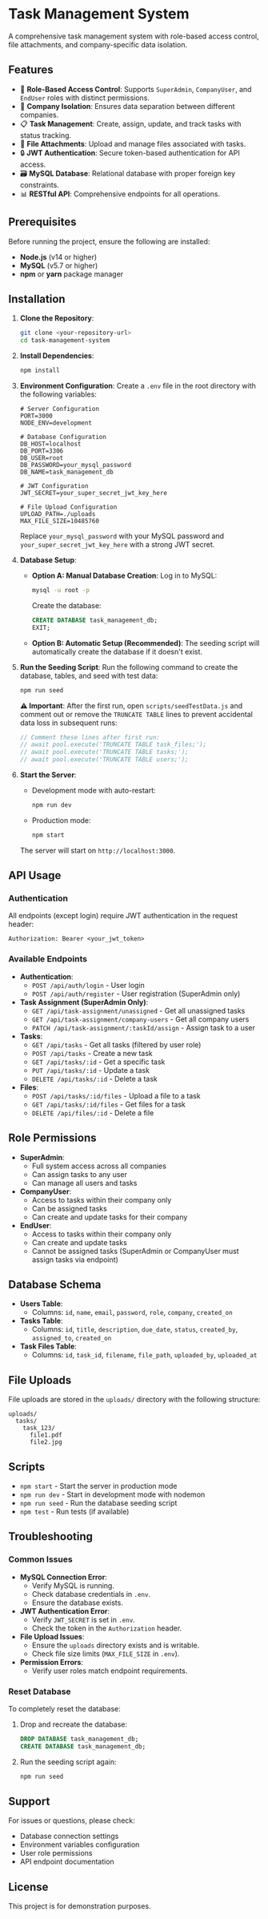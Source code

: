 # Task Management System

A comprehensive task management system with role-based access control, file attachments, and company-specific data isolation.

## Features
- 🔐 **Role-Based Access Control**: Supports `SuperAdmin`, `CompanyUser`, and `EndUser` roles with distinct permissions.
- 🏢 **Company Isolation**: Ensures data separation between different companies.
- 📋 **Task Management**: Create, assign, update, and track tasks with status tracking.
- 📎 **File Attachments**: Upload and manage files associated with tasks.
- 🔒 **JWT Authentication**: Secure token-based authentication for API access.
- 🗃️ **MySQL Database**: Relational database with proper foreign key constraints.
- 📊 **RESTful API**: Comprehensive endpoints for all operations.

## Prerequisites
Before running the project, ensure the following are installed:
- **Node.js** (v14 or higher)
- **MySQL** (v5.7 or higher)
- **npm** or **yarn** package manager

## Installation
1. **Clone the Repository**:
   ```bash
   git clone <your-repository-url>
   cd task-management-system
   ```

2. **Install Dependencies**:
   ```bash
   npm install
   ```

3. **Environment Configuration**:
   Create a `.env` file in the root directory with the following variables:
   ```env
   # Server Configuration
   PORT=3000
   NODE_ENV=development

   # Database Configuration
   DB_HOST=localhost
   DB_PORT=3306
   DB_USER=root
   DB_PASSWORD=your_mysql_password
   DB_NAME=task_management_db

   # JWT Configuration
   JWT_SECRET=your_super_secret_jwt_key_here

   # File Upload Configuration
   UPLOAD_PATH=./uploads
   MAX_FILE_SIZE=10485760
   ```
   Replace `your_mysql_password` with your MySQL password and `your_super_secret_jwt_key_here` with a strong JWT secret.

4. **Database Setup**:
   - **Option A: Manual Database Creation**:
     Log in to MySQL:
     ```bash
     mysql -u root -p
     ```
     Create the database:
     ```sql
     CREATE DATABASE task_management_db;
     EXIT;
     ```
   - **Option B: Automatic Setup (Recommended)**:
     The seeding script will automatically create the database if it doesn't exist.

5. **Run the Seeding Script**:
   Run the following command to create the database, tables, and seed with test data:
   ```bash
   npm run seed
   ```
   **⚠️ Important**: After the first run, open `scripts/seedTestData.js` and comment out or remove the `TRUNCATE TABLE` lines to prevent accidental data loss in subsequent runs:
   ```javascript
   // Comment these lines after first run:
   // await pool.execute('TRUNCATE TABLE task_files;');
   // await pool.execute('TRUNCATE TABLE tasks;');
   // await pool.execute('TRUNCATE TABLE users;');
   ```

6. **Start the Server**:
   - Development mode with auto-restart:
     ```bash
     npm run dev
     ```
   - Production mode:
     ```bash
     npm start
     ```
   The server will start on `http://localhost:3000`.

## API Usage
### Authentication
All endpoints (except login) require JWT authentication in the request header:
```
Authorization: Bearer <your_jwt_token>
```

### Available Endpoints
- **Authentication**:
  - `POST /api/auth/login` - User login
  - `POST /api/auth/register` - User registration (SuperAdmin only)
- **Task Assignment (SuperAdmin Only)**:
  - `GET /api/task-assignment/unassigned` - Get all unassigned tasks
  - `GET /api/task-assignment/company-users` - Get all company users
  - `PATCH /api/task-assignment/:taskId/assign` - Assign task to a user
- **Tasks**:
  - `GET /api/tasks` - Get all tasks (filtered by user role)
  - `POST /api/tasks` - Create a new task
  - `GET /api/tasks/:id` - Get a specific task
  - `PUT /api/tasks/:id` - Update a task
  - `DELETE /api/tasks/:id` - Delete a task
- **Files**:
  - `POST /api/tasks/:id/files` - Upload a file to a task
  - `GET /api/tasks/:id/files` - Get files for a task
  - `DELETE /api/files/:id` - Delete a file

## Role Permissions
- **SuperAdmin**:
  - Full system access across all companies
  - Can assign tasks to any user
  - Can manage all users and tasks
- **CompanyUser**:
  - Access to tasks within their company only
  - Can be assigned tasks
  - Can create and update tasks for their company
- **EndUser**:
  - Access to tasks within their company only
  - Can create and update tasks
  - Cannot be assigned tasks (SuperAdmin or CompanyUser must assign tasks via endpoint)

## Database Schema
- **Users Table**:
  - Columns: `id`, `name`, `email`, `password`, `role`, `company`, `created_on`
- **Tasks Table**:
  - Columns: `id`, `title`, `description`, `due_date`, `status`, `created_by`, `assigned_to`, `created_on`
- **Task Files Table**:
  - Columns: `id`, `task_id`, `filename`, `file_path`, `uploaded_by`, `uploaded_at`

## File Uploads
File uploads are stored in the `uploads/` directory with the following structure:
```
uploads/
  tasks/
    task_123/
      file1.pdf
      file2.jpg
```

## Scripts
- `npm start` - Start the server in production mode
- `npm run dev` - Start in development mode with nodemon
- `npm run seed` - Run the database seeding script
- `npm test` - Run tests (if available)

## Troubleshooting
### Common Issues
- **MySQL Connection Error**:
  - Verify MySQL is running.
  - Check database credentials in `.env`.
  - Ensure the database exists.
- **JWT Authentication Error**:
  - Verify `JWT_SECRET` is set in `.env`.
  - Check the token in the `Authorization` header.
- **File Upload Issues**:
  - Ensure the `uploads` directory exists and is writable.
  - Check file size limits (`MAX_FILE_SIZE` in `.env`).
- **Permission Errors**:
  - Verify user roles match endpoint requirements.

### Reset Database
To completely reset the database:
1. Drop and recreate the database:
   ```sql
   DROP DATABASE task_management_db;
   CREATE DATABASE task_management_db;
   ```
2. Run the seeding script again:
   ```bash
   npm run seed
   ```

## Support
For issues or questions, please check:
- Database connection settings
- Environment variables configuration
- User role permissions
- API endpoint documentation

## License
This project is for demonstration purposes.